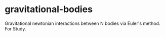 # gravitational-bodies
Gravitational  newtonian interactions between N bodies via Euler's method. For Study.
